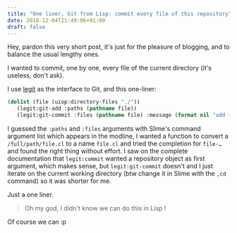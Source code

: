 ```yaml
---
title: "One liner, Git from Lisp: commit every file of this repository"
date: 2018-12-04T21:49:06+01:00
draft: false
---
```


Hey, pardon this very short post, it's just for the pleasure of
blogging, and to balance the usual lengthy ones.

I wanted to commit, one by one, every file of the current directory
(it's useless, don't ask).

I use [legit](https://shinmera.github.io/legit/) as the interface to
Git, and this one-liner:


~~~lisp
(dolist (file (uiop:directory-files "./"))
   (legit:git-add :paths (pathname file))
   (legit:git-commit :files (pathname file) :message (format nil "add ~a" (file-namestring file))))
~~~

I guessed the `:paths` and `:files` arguments with Slime's command
argument list which appears in the modline, I wanted a function to
convert a `/full/path/file.cl` to a name `file.cl` and tried the
completion for `file-…` and found the right thing without effort. I
saw on the complete documentation that `legit:commit` wanted a
repository object as first argument, which makes sense, but
`legit:git-commit` doesn't and I just iterate on the current working
directory (btw change it in Slime with the `,cd` command) so it was
shorter for me.

Just a one liner.

> Oh my god, I didn't know we can do this in Lisp !

Of course we can :p

